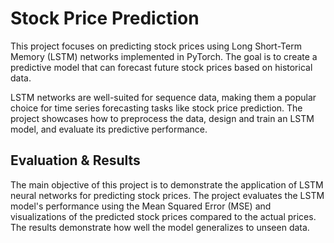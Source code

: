 # Stock Price Prediction
This project focuses on predicting stock prices using Long Short-Term Memory (LSTM) networks implemented in PyTorch. 
The goal is to create a predictive model that can forecast future stock prices based on historical data.

LSTM networks are well-suited for sequence data, making them a popular choice for time series forecasting tasks like stock price prediction. 
The project showcases how to preprocess the data, design and train an LSTM model, and evaluate its predictive performance.

## Evaluation & Results
The main objective of this project is to demonstrate the application of LSTM neural networks for predicting stock prices. 
The project evaluates the LSTM model's performance using the Mean Squared Error (MSE) and visualizations of the predicted stock prices compared to the actual prices. The results demonstrate how well the model generalizes to unseen data.
